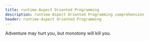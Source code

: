 ```yaml
---
title: runtime-Aspect Oriented Programming
description: runtime-Aspect Oriented Programming comprehension
header: runtime-Aspect Oriented Programming
---
```


Adventure may hurt you, but monotony will kill you.
